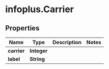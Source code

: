 # infoplus.Carrier

## Properties
Name | Type | Description | Notes
------------ | ------------- | ------------- | -------------
**carrier** | **Integer** |  | 
**label** | **String** |  | 


